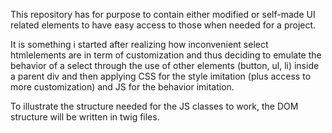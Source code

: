 This repository has for purpose to contain either modified or self-made UI related elements to have easy access to those when needed for a project.

It is something i started after realizing how inconvenient select htmlelements are in term of customization and thus deciding to emulate the behavior of a select through the use of other elements (button, ul, li) inside a parent div and then applying CSS for the style imitation (plus access to more customization) and JS for the behavior imitation.

To illustrate the structure needed for the JS classes to work, the DOM structure will be written in twig files.
